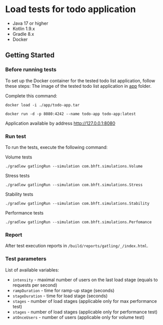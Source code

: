 # Load tests for todo application
- Java 17 or higher
- Kotlin 1.9.x
- Gradle 8.x
- Docker

## Getting Started

### Before running tests

To set up the Docker container for the tested todo list application, follow these steps:
The image of the tested todo list application in [app](/app) folder.

Complete this command:

`docker load -i ./app/todo-app.tar`

`docker run -d -p 8080:4242 --name todo-app todo-app:latest`

Application available by address http://127.0.0.1:8080

### Run test

To run the tests, execute the following command:

Volume tests

`./gradlew gatlingRun --simulation com.bhft.simulations.Volume`

Stress tests

`./gradlew gatlingRun --simulation com.bhft.simulations.Stress`

Stability tests

`./gradlew gatlingRun --simulation com.bhft.simulations.Stability`

Performance tests

`./gradlew gatlingRun --simulation com.bhft.simulations.Perfomance`

### Report

After test execution reports in `/build/reports/gatling/_/index.html`.

### Test parameters

List of available variables:
- `intensity` - maximal number of users on the last load stage (equals to requests per second)
- `rampDuration` - time for ramp-up stage (seconds)
- `stageDuration` - time for load stage (seconds)
- `stages` - number of load stages (applicable only for max performance test)
- `stages` - number of load stages (applicable only for performance test)
- `atOnceUsers` - number of users (applicable only for volume test)

